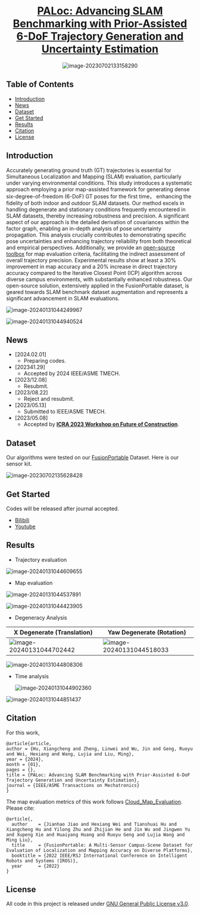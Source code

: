 <div id="top" align="center">
  
# [PALoc: Advancing SLAM Benchmarking with Prior-Assisted 6-DoF Trajectory Generation and Uncertainty Estimation](https://www.researchgate.net/publication/377778512_PALoc_Advancing_SLAM_Benchmarking_with_Prior-Assisted_6-DoF_Trajectory_Generation_and_Uncertainty_Estimation)

![image-20230702133158290](./README/image-20230702133158290.png)

</div>

## Table of Contents

- [Introduction](#introduction)
- [News](#news)
- [Dataset](#data)
- [Get Started](#get-started)
- [Results](#Results)
- [Citation](#citation)
- [License](#license)

## Introduction

Accurately generating ground truth (GT) trajectories is essential for Simultaneous Localization and Mapping (SLAM) evaluation, particularly under varying environmental conditions. This study introduces a systematic approach employing a prior map-assisted framework for generating dense six-degree-of-freedom (6-DoF) GT poses for the first time， enhancing the fidelity of both indoor and outdoor SLAM datasets. Our method excels in handling degenerate and stationary conditions frequently encountered in SLAM datasets, thereby increasing robustness and precision. A significant aspect of our approach is the detailed derivation of covariances within the factor graph, enabling an in-depth analysis of pose uncertainty propagation. This analysis crucially contributes to demonstrating specific pose uncertainties and enhancing trajectory reliability from both theoretical and empirical perspectives. Additionally, we provide an [open-source toolbox](https://github.com/JokerJohn/Cloud_Map_Evaluation) for map evaluation criteria, facilitating the indirect assessment of overall trajectory precision.  Experimental results show at least a 30\% improvement in map accuracy and a 20\% increase in direct trajectory accuracy compared to the Iterative Closest Point (ICP)  algorithm across diverse campus environments, with substantially enhanced robustness. Our open-source solution, extensively applied in the FusionPortable  dataset, is geared towards SLAM benchmark dataset augmentation and represents a significant advancement in SLAM evaluations.

![image-20240131044249967](./README/image-20240131044249967.png)

![image-20240131044940524](./README/image-20240131044940524.png)


## News

- [2024.02.01]
  - Preparing codes.
- [202341.29]
  - Accepted by 2024 IEEE/ASME TMECH.
- [2023/12.08]
  - Resubmit.
- [2023/08.22]
  - Reject and resubmit. 
- [2023/05.13]
  - Submitted to  IEEE/ASME TMECH.
- [2023/05.08]
  - Accepted by  **[ICRA 2023 Workshop on Future of Construction](https://construction-robots.github.io/#)**.

## Dataset

Our algorithms were tested on our [FusionPortable](https://ram-lab.com/file/site/fusionportable/dataset/fusionportable/) Dataset. Here is our sensor kit.

![image-20230702135628428](./README/image-20230702135628428.png)

## Get Started

Codes will be released after journal accepted.

- [Bilibili](https://www.bilibili.com/video/BV11V4y1a7Fd/)
- [Youtube](https://www.youtube.com/watch?v=_6a2gWYHeUk)

## Results

- Trajectory evaluation

![image-20240131044609655](./README/image-20240131044609655.png)

- Map evaluation

![image-20240131044537891](./README/image-20240131044537891.png)

![image-20240131044423905](./README/image-20240131044423905.png)

- Degeneracy Analysis

| X Degenerate (Translation)                                   | Yaw Degenerate (Rotation)                                    |
| ------------------------------------------------------------ | ------------------------------------------------------------ |
| ![image-20240131044702442](./README/image-20240131044702442.png) | ![image-20240131044518033](./README/image-20240131044518033.png) |

![image-20240131044808306](./README/image-20240131044808306.png)

- Time analysis

  ![image-20240131044902360](./README/image-20240131044902360.png)

![image-20240131044851437](./README/image-20240131044851437.png)

## Citation

For this work,

```
@article{article,
author = {Hu, Xiangcheng and Zheng, Linwei and Wu, Jin and Geng, Ruoyu and Wei, Hexiang and Wang, Lujia and Liu, Ming},
year = {2024},
month = {01},
pages = {},
title = {PALoc: Advancing SLAM Benchmarking with Prior-Assisted 6-DoF Trajectory Generation and Uncertainty Estimation},
journal = {IEEE/ASME Transactions on Mechatronics}
}
```
The map evaluation metrics of this work follows [Cloud_Map_Evaluation](https://github.com/JokerJohn/Cloud_Map_Evaluation). Please cite:
```
@article{,
  author    = {Jianhao Jiao and Hexiang Wei and Tianshuai Hu and Xiangcheng Hu and Yilong Zhu and Zhijian He and Jin Wu and Jingwen Yu and Xupeng Xie and Huaiyang Huang and Ruoyu Geng and Lujia Wang and Ming Liu},
  title     = {FusionPortable: A Multi-Sensor Campus-Scene Dataset for Evaluation of Localization and Mapping Accuracy on Diverse Platforms},
  booktitle = {2022 IEEE/RSJ International Conference on Intelligent Robots and Systems (IROS)},
  year      = {2022}
}
```

## License

All code in this project is released under [GNU General Public License v3.0](./LICENSE).

